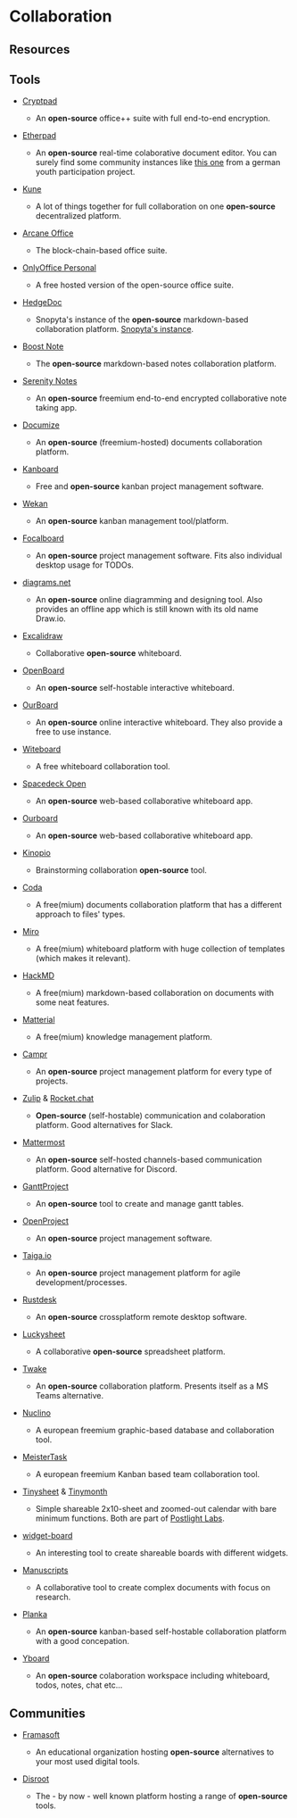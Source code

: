 # Collaboration

## Resources

## Tools

* [Cryptpad](https://cryptpad.fr)
  
   * An **open-source** office++ suite with full end-to-end encryption.

* [Etherpad](https://github.com/ether/etherpad-lite)
  
   * An **open-source** real-time colaborative document editor. You can surely find some community instances like [this one](https://yopad.eu) from a german youth participation project. 

* [Kune](https://kune.cc)
  
   * A lot of things together for full collaboration on one **open-source** decentralized platform.

* [Arcane Office](https://arcaneoffice.com)
  
   * The block-chain-based office suite.

* [OnlyOffice Personal](https://personal.onlyoffice.com)
  
   * A free hosted version of the open-source office suite.

* [HedgeDoc](https://hedgedoc.org/)
  
   * Snopyta's instance of the **open-source** markdown-based collaboration platform. [Snopyta's instance](https://pad.snopyta.org).

* [Boost Note](https://boostnote.io)
  
   * The **open-source** markdown-based notes collaboration platform.

* [Serenity Notes](https://www.serenity.re/en/notes)
  
   * An **open-source** freemium end-to-end encrypted collaborative note taking app.

* [Documize](https://www.documize.com/)
  
   * An **open-source** (freemium-hosted) documents collaboration platform.

* [Kanboard](https://kanboard.org/)
  
   * Free and **open-source** kanban project management software.

* [Wekan](https://github.com/wekan/wekan)
  
   * An **open-source** kanban management tool/platform.

* [Focalboard](https://www.focalboard.com)
  
   * An **open-source** project management software. Fits also individual desktop usage for TODOs.

* [diagrams.net](https://www.diagrams.net)
  
   * An **open-source** online diagramming and designing tool. Also provides an offline app which is still known with its old name Draw.io.

* [Excalidraw](https://excalidraw.com/)
  
   * Collaborative **open-source** whiteboard.

* [OpenBoard](https://github.com/OpenBoard-org/OpenBoard)
  
   * An **open-source** self-hostable interactive whiteboard.

* [OurBoard](https://github.com/raimohanska/ourboard)
  
   * An **open-source** online interactive whiteboard. They also provide a free to use instance.

* [Witeboard](https://witeboard.com)
  
   * A free whiteboard collaboration tool.

* [Spacedeck Open](https://github.com/spacedeck/spacedeck-open)
  
   * An **open-source** web-based collaborative whiteboard app.

* [Ourboard](https://github.com/raimohanska/r-board)
  
   * An **open-source** web-based collaborative whiteboard app.

* [Kinopio](https://kinopio.club)
  
   * Brainstorming collaboration **open-source** tool.

* [Coda](https://coda.io)
  
   * A free(mium) documents collaboration platform that has a different approach to files' types.

* [Miro](https://miro.com)
  
   * A free(mium) whiteboard platform with huge collection of templates (which makes it relevant).

* [HackMD](https://hackmd.io)
  
   * A free(mium) markdown-based collaboration on documents with some neat features.

* [Matterial](https://www.matterial.com)
  
   * A free(mium) knowledge management platform.

* [Campr](https://campr.biz)
  
   * An **open-source** project management platform for every type of projects.

* [Zulip](https://zulip.com) & [Rocket.chat](https://rocket.chat)
  
   * **Open-source** (self-hostable) communication and colaboration platform. Good alternatives for Slack.

* [Mattermost](https://mattermost.org)
  
   * An **open-source** self-hosted channels-based communication platform. Good alternative for Discord.

* [GanttProject](https://github.com/bardsoftware/ganttproject)
  
   * An **open-source** tool to create and manage gantt tables.

* [OpenProject](https://www.openproject.org)
  
   * An **open-source** project management software.

* [Taiga.io](https://www.taiga.io)
  
   - An **open-source** project management platform for agile development/processes.

* [Rustdesk](https://github.com/rustdesk/rustdesk)
  
   * An **open-source** crossplatform remote desktop software.

* [Luckysheet](https://github.com/mengshukeji/Luckysheet)
  
   * A collaborative **open-source** spreadsheet platform.

* [Twake](https://github.com/linagora/Twake)
  
   * An **open-source** collaboration platform. Presents itself as a MS Teams alternative.

* [Nuclino](https://www.nuclino.com)
  
   * A european freemium graphic-based database and collaboration tool.

* [MeisterTask](https://www.meistertask.com)
  
   * A european freemium Kanban based team collaboration tool.

* [Tinysheet](https://tinysheet.com) & [Tinymonth](https://tinymonth.com)
  
   * Simple shareable 2x10-sheet and zoomed-out calendar with bare minimum functions. Both are part of [Postlight Labs](https://postlight.com/labs).

* [widget-board](https://widget-board.com)
  
   * An interesting tool to create shareable boards with different widgets.

* [Manuscripts](https://www.manuscripts.io)
  
   * A collaborative tool to create complex documents with focus on research.

* [Planka](https://github.com/plankanban/planka)
  
   * An **open-source** kanban-based self-hostable collaboration platform with a good concepation.

* [Yboard](https://github.com/felipeleivav/yboard)
  
   * An **open-source** colaboration workspace including whiteboard, todos, notes, chat etc…

## Communities

* [Framasoft](https://framasoft.org/en)
  
   * An educational organization hosting **open-source** alternatives to your most used digital tools.

* [Disroot](https://disroot.org)
  
   * The - by now - well known platform hosting a range of **open-source** tools.

